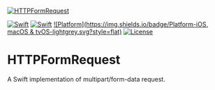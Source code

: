 [![HTTPFormRequest](https://github.com/rjstelling/HTTPFormRequest/blob/master/Resources/Hero.png)](#)

[![Swift](https://img.shields.io/badge/Swift-2.2-orange.svg?style=flat)](#)
[![Swift](https://img.shields.io/badge/Swift-3.0-orange.svg?style=flat)](#)
[![Platform](https://img.shields.io/badge/Platform-iOS, macOS & tvOS-lightgrey.svg?style=flat)](#)
[![License](https://img.shields.io/github/license/mashape/apistatus.svg?maxAge=2592000)](https://github.com/rjstelling/HTTPFormRequest/blob/master/LICENSE)

# HTTPFormRequest
A Swift implementation of multipart/form-data request.
